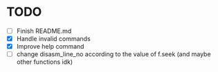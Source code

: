 # TODO

 - [ ] Finish README.md
 - [x] Handle invalid commands
 - [x] Improve help command
 - [ ] change disasm_line_no according to the value of f.seek (and maybe other functions idk)